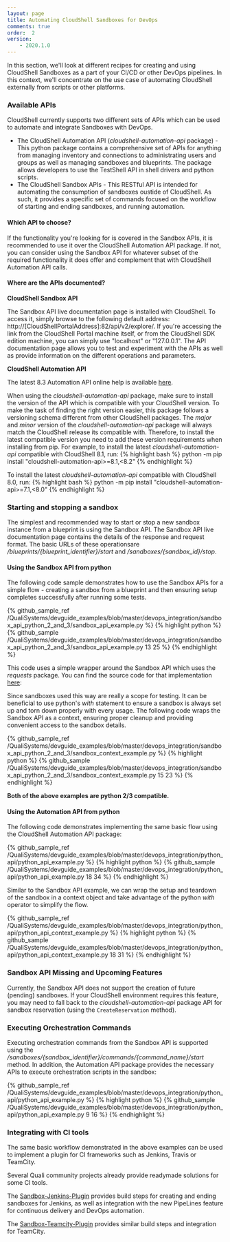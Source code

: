 ```yaml
---
layout: page
title: Automating CloudShell Sandboxes for DevOps
comments: true
order:  2
version:
    - 2020.1.0
---
```

In this section, we'll look at different recipes for creating and using CloudShell Sandboxes as a part of your CI/CD
or other DevOps pipelines. In this context, we'll concentrate on the use case of automating CloudShell externally from scripts or other platforms.

### Available APIs

CloudShell currently supports two different sets of APIs which can be used to automate and integrate Sandboxes with DevOps.

* The CloudShell Automation API (_cloudshell-automation-api_ package) - This python package contains a comprehensive set of APIs for anything from managing inventory and connections to administrating users and groups as well as managing sandboxes and blueprints. The package allows developers to use the TestShell API in shell drivers and python scripts.
* The CloudShell Sandbox APIs - This RESTful API is intended for automating the consumption of sandboxes oustide of CloudShell. As such, it provides a specific set of commands focused on the workflow of starting and ending sandboxes, and running automation.

#### Which API to choose?
If the functionality you're looking for is covered in the Sandbox APIs, it is recommended to use it over the CloudShell Automation API package.
If not, you can consider using the Sandbox API for whatever subset of the required functionality it does offer and complement that with CloudShell Automation API calls.

#### Where are the APIs documented?

**CloudShell Sandbox API**

The Sandbox API live documentation page is installed with CloudShell. To access it, simply browse to the following default address:
http://[CloudShellPortalAddress]:82/api/v2/explore/. If you're accessing the link from the CloudShell Portal machine itself, or from the CloudShell SDK edition machine, you can simply use "localhost" or "127.0.0.1". The API documentation page allows you to test and experiment with the APIs as well as provide information on the different operations and parameters.

**CloudShell Automation API**

The latest 8.3 Automation API online help is available <a href="http://help.quali.com/Online%20Help/8.3/Python-API/" target="_blank">here</a>.

When using the _cloudshell-automation-api_ package, make sure to install the version of the API which is compatible with your CloudShell version. To make the task of finding the right version easier, this package follows a versioning schema different from other CloudShell packages. The _major_ and _minor_ version of the _cloudshell-automation-api_ package will always match the CloudShell release its compatible with. Therefore, to install the latest compatible version you need to add these version requirements when installing from pip. For example, to install the latest _cloudshell-automation-api_ compatible with CloudShell 8.1, run:
{% highlight bash %}
python -m pip install "cloudshell-automation-api>=8.1,<8.2"
{% endhighlight %}

To install the latest _cloudshell-automation-api_ compatible with CloudShell 8.0, run:
{% highlight bash %}
python -m pip install "cloudshell-automation-api>=7.1,<8.0"
{% endhighlight %}

### Starting and stopping a sandbox

The simplest and recommended way to start or stop a new sandbox instance from a blueprint is using the Sandbox API.
The Sandbox API live documentation page contains the details of the response and request format. The basic URLs of these operationsare _/blueprints/{blueprint_identifier}/start_ and _/sandboxes/{sandbox_id}/stop_.

#### Using the Sandbox API from python

The following code sample demonstrates how to use the Sandbox APIs for a simple flow - creating a sandbox from a blueprint and then ensuring setup completes successfully after running some tests.

{% github_sample_ref /QualiSystems/devguide_examples/blob/master/devops_integration/sandbox_api_python_2_and_3/sandbox_api_example.py %}
{% highlight python %}
{% github_sample /QualiSystems/devguide_examples/blob/master/devops_integration/sandbox_api_python_2_and_3/sandbox_api_example.py 13 25 %}
{% endhighlight %}

This code uses a simple wrapper around the Sandbox API which uses the _requests_ package. You can find the source code for that implementation [here](https://github.com/QualiSystems/devguide_examples/blob/master/devops_integration/sandbox_api_python_2_and_3/sandbox_api/sandbox_apis.py):

Since sandboxes used this way are really a scope for testing. It can be beneficial to use python's _with_ statement to ensure a sandbox is always set up and torn down properly with every usage. The following code wraps the Sandbox API as a context, ensuring proper cleanup and providing convenient access to the sandbox details.

{% github_sample_ref /QualiSystems/devguide_examples/blob/master/devops_integration/sandbox_api_python_2_and_3/sandbox_context_example.py %}
{% highlight python %}
{% github_sample /QualiSystems/devguide_examples/blob/master/devops_integration/sandbox_api_python_2_and_3/sandbox_context_example.py 15 23 %}
{% endhighlight %}


**Both of the above examples are python 2/3 compatible.**

#### Using the Automation API from python

The following code demonstrates implementing the same basic flow using the CloudShell Automation API package:

{% github_sample_ref /QualiSystems/devguide_examples/blob/master/devops_integration/python_api/python_api_example.py %}
{% highlight python %}
{% github_sample /QualiSystems/devguide_examples/blob/master/devops_integration/python_api/python_api_example.py 18 34 %}
{% endhighlight %}

Similar to the Sandbox API example, we can wrap the setup and teardown of the sandbox in a context object and take advantage of the python _with_ operator to simplify the flow.

{% github_sample_ref /QualiSystems/devguide_examples/blob/master/devops_integration/python_api/python_api_context_example.py %}
{% highlight python %}
{% github_sample /QualiSystems/devguide_examples/blob/master/devops_integration/python_api/python_api_context_example.py 18 31 %}
{% endhighlight %}

### Sandbox API Missing and Upcoming Features

Currently, the Sandbox API does not support the creation of future (pending) sandboxes. If your CloudShell environment requires this feature, you may need to fall back to the _cloudshell-automation-api_ package API for sandbox reservation (using the `CreateReservation` method).

### Executing Orchestration Commands

Executing orchestration commands from the Sandbox API is supported using the _/sandboxes/{sandbox_identifier}/commands/{command_name}/start_ method.
In addition, the Automation API package provides the necessary APIs to execute orchestration scripts in the sandbox:

{% github_sample_ref /QualiSystems/devguide_examples/blob/master/devops_integration/python_api/python_api_example.py %}
{% highlight python %}
{% github_sample /QualiSystems/devguide_examples/blob/master/devops_integration/python_api/python_api_example.py 9 16 %}
{% endhighlight %}

### Integrating with CI tools

The same basic workflow demonstrated in the above examples can be used to implement a plugin for CI frameworks
such as Jenkins, Travis or TeamCity.

Several Quali community projects already provide readymade solutions for some CI tools.

The [Sandbox-Jenkins-Plugin](https://github.com/jenkinsci/cloudshell-sandbox-plugin) provides build steps for creating and ending sandboxes for Jenkins, as well as integration with the new PipeLines feature for continuous delivery and DevOps automation.

The [Sandbox-Teamcity-Plugin](https://github.com/QualiSystems/Sandbox-TeamCIty-Plugin) provides similar build steps and integration for TeamCity.


